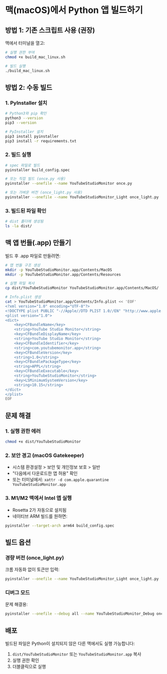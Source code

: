 # 맥(macOS)에서 Python 앱 빌드하기

## 방법 1: 기존 스크립트 사용 (권장)

맥에서 터미널을 열고:

```bash
# 실행 권한 부여
chmod +x build_mac_linux.sh

# 빌드 실행
./build_mac_linux.sh
```

## 방법 2: 수동 빌드

### 1. PyInstaller 설치
```bash
# Python3와 pip 확인
python3 --version
pip3 --version

# PyInstaller 설치
pip3 install pyinstaller
pip3 install -r requirements.txt
```

### 2. 빌드 실행
```bash
# spec 파일로 빌드
pyinstaller build_config.spec

# 또는 직접 빌드 (once.py 사용)
pyinstaller --onefile --name YouTubeStudioMonitor once.py

# 또는 가벼운 버전 (once_light.py 사용)
pyinstaller --onefile --name YouTubeStudioMonitor_Light once_light.py
```

### 3. 빌드된 파일 확인
```bash
# dist 폴더에 생성됨
ls -la dist/
```

## 맥 앱 번들(.app) 만들기

빌드 후 .app 파일로 만들려면:

```bash
# 앱 번들 구조 생성
mkdir -p YouTubeStudioMonitor.app/Contents/MacOS
mkdir -p YouTubeStudioMonitor.app/Contents/Resources

# 실행 파일 복사
cp dist/YouTubeStudioMonitor YouTubeStudioMonitor.app/Contents/MacOS/

# Info.plist 생성
cat > YouTubeStudioMonitor.app/Contents/Info.plist << 'EOF'
<?xml version="1.0" encoding="UTF-8"?>
<!DOCTYPE plist PUBLIC "-//Apple//DTD PLIST 1.0//EN" "http://www.apple.com/DTDs/PropertyList-1.0.dtd">
<plist version="1.0">
<dict>
    <key>CFBundleName</key>
    <string>YouTube Studio Monitor</string>
    <key>CFBundleDisplayName</key>
    <string>YouTube Studio Monitor</string>
    <key>CFBundleIdentifier</key>
    <string>com.youtubemonitor.app</string>
    <key>CFBundleVersion</key>
    <string>1.0</string>
    <key>CFBundlePackageType</key>
    <string>APPL</string>
    <key>CFBundleExecutable</key>
    <string>YouTubeStudioMonitor</string>
    <key>LSMinimumSystemVersion</key>
    <string>10.15</string>
</dict>
</plist>
EOF
```

## 문제 해결

### 1. 실행 권한 에러
```bash
chmod +x dist/YouTubeStudioMonitor
```

### 2. 보안 경고 (macOS Gatekeeper)
- 시스템 환경설정 > 보안 및 개인정보 보호 > 일반
- "다음에서 다운로드한 앱 허용" 확인
- 또는 터미널에서: `xattr -d com.apple.quarantine YouTubeStudioMonitor.app`

### 3. M1/M2 맥에서 Intel 앱 실행
- Rosetta 2가 자동으로 설치됨
- 네이티브 ARM 빌드를 원하면:
```bash
pyinstaller --target-arch arm64 build_config.spec
```

## 빌드 옵션

### 경량 버전 (once_light.py)
크롬 자동화 없이 토큰만 입력:
```bash
pyinstaller --onefile --name YouTubeStudioMonitor_Light once_light.py
```

### 디버그 모드
문제 해결용:
```bash
pyinstaller --onefile --debug all --name YouTubeStudioMonitor_Debug once.py
```

## 배포

빌드된 파일은 Python이 설치되지 않은 다른 맥에서도 실행 가능합니다:
1. `dist/YouTubeStudioMonitor` 또는 `YouTubeStudioMonitor.app` 복사
2. 실행 권한 확인
3. 더블클릭으로 실행